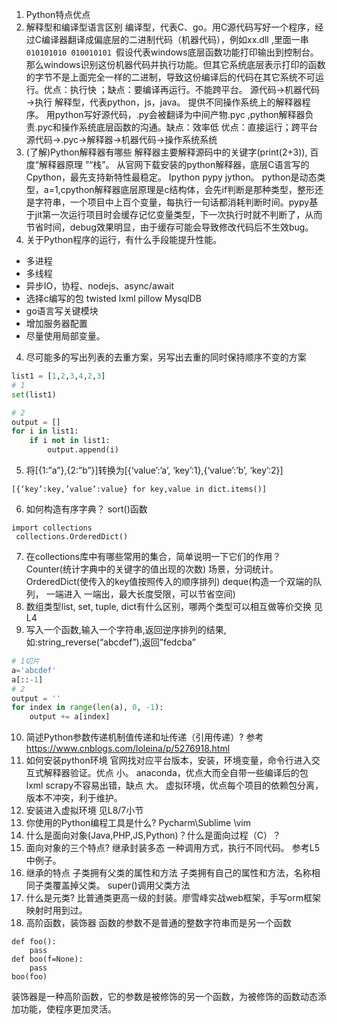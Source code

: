 1. Python特点优点
2. 解释型和编译型语言区别
编译型，代表C、go。用C源代码写好一个程序，经过C编译器翻译成偏底层的二进制代码（机器代码），例如xx.dll ,里面一串`010101010 010010101 `假设代表windows底层函数功能打印输出到控制台。那么windows识别这份机器代码并执行功能。但其它系统底层表示打印的函数的字节不是上面完全一样的二进制，导致这份编译后的代码在其它系统不可运行。优点：执行快 ；缺点：要编译再运行。不能跨平台。
源代码→机器代码→执行
解释型，代表python，js，java。 提供不同操作系统上的解释器程序。 用python写好源代码，.py会被翻译为中间产物.pyc ,python解释器负责.pyc和操作系统底层函数的沟通。缺点：效率低 优点：直接运行；跨平台
源代码→.pyc→解释器→机器代码→操作系统系统
3. (了解)Python解释器有哪些
解释器主要解释源码中的关键字(print(2+3)), 百度“解释器原理 ”“栈”。
从官网下载安装的python解释器，底层C语言写的 Cpython，最先支持新特性最稳定。
Ipython pypy jython。  python是动态类型，a=1,cpython解释器底层原理是c结构体，会先if判断是那种类型，整形还是字符串，一个项目中上百个变量，每执行一句话都消耗判断时间。pypy基于jit第一次运行项目时会缓存记忆变量类型，下一次执行时就不判断了，从而节省时间，debug效果明显，由于缓存可能会导致修改代码后不生效bug。
4. 关于Python程序的运行，有什么手段能提升性能。
- 多进程
- 多线程
- 异步IO，协程、nodejs、async/await
- 选择c编写的包 twisted lxml pillow  MysqlDB
- go语言写关键模块
- 增加服务器配置
- 尽量使用局部变量。
4. 尽可能多的写出列表的去重方案，另写出去重的同时保持顺序不变的方案
```python
list1 = [1,2,3,4,2,3]
# 1
set(list1)

# 2
output = []
for i in list1:
    if i not in list1:
        output.append(i)
```
5. 将[{1:”a”},{2:”b”}]转换为[{‘value’:’a’, ‘key’:1},{‘value’:’b’, ‘key’:2}]
```
[{‘key’:key,’value’:value} for key,value in dict.items()]

```
6. 如何构造有序字典？
sort()函数
```
import collections
 collections.OrderedDict()
```
7. 在collections库中有哪些常用的集合，简单说明一下它们的作用？
Counter(统计字典中的关键字的值出现的次数)    场景，分词统计。
OrderedDict(使传入的key值按照传入的顺序排列)
deque(构造一个双端的队列， 一端进入 一端出，最大长度受限，可以节省空间)
8. 数组类型list, set, tuple, dict有什么区别，哪两个类型可以相互做等价交换
见L4
9. 写入一个函数,输入一个字符串,返回逆序排列的结果,如:string_reverse(“abcdef”),返回”fedcba”
```python
# 1切片
a='abcdef'
a[::-1]
# 2
output = ''
for index in range(len(a), 0, -1):
    output += a[index]
```
10. 简述Python参数传递机制值传递和址传递（引用传递）?
参考 https://www.cnblogs.com/loleina/p/5276918.html
11. 如何安装python环境
官网找对应平台版本，安装，环境变量，命令行进入交互式解释器验证。优点 小。
anaconda，优点大而全自带一些编译后的包 lxml scrapy不容易出错，缺点 大。
虚拟环境，优点每个项目的依赖包分离，版本不冲突，利于维护。
12. 安装进入虚拟环境
见L8/7小节
13. 你使用的Python编程工具是什么? 
Pycharm\Sublime   \vim
14. 什么是面向对象(Java,PHP,JS,Python)？什么是面向过程（C）？
15. 面向对象的三个特点?  继承封装多态
一种调用方式，执行不同代码。 参考L5中例子。
16. 继承的特点
子类拥有父类的属性和方法
子类拥有自己的属性和方法，名称相同子类覆盖掉父类。
super()调用父类方法
17. 什么是元类?
比普通类更高一级的封装。廖雪峰实战web框架，手写orm框架映射时用到过。
18. 高阶函数，装饰器
函数的参数不是普通的整数字符串而是另一个函数
```
def foo():
    pass
def boo(f=None):
    pass
boo(foo)
```
装饰器是一种高阶函数，它的参数是被修饰的另一个函数，为被修饰的函数动态添加功能，使程序更加灵活。
